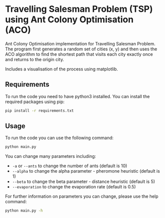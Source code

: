 # Travelling Salesman Problem (TSP) using Ant Colony Optimisation (ACO)

Ant Colony Optimisation implementation for Travelling Salesman Problem.
The program first generates a random set of cities (x, y) and then uses the ACO algorithm to find the shortest path
that visits each city exactly once and returns to the origin city.

Includes a visualisation of the process using matplotlib.

## Requirements

To run the code you need to have python3 installed. You can install the required packages using pip:

```bash
pip install -r requirements.txt
```

## Usage

To run the code you can use the following command:

```bash
python main.py
```

You can change many parameters including:

- `-a` or `--ants` to change the number of ants (default is 10)
- `--alpha` to change the alpha parameter - pheromone heuristic (default is 1)
- `--beta` to change the beta parameter - distance heuristic (default is 5)
- `--evaporation` to change the evaporation rate (default is 0.5)

For further information on parameters you can change, please use the help command:

```bash
python main.py -h
```
